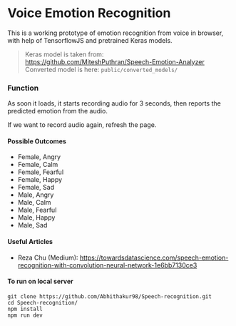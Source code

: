 # Voice Emotion Recognition

This is a working prototype of emotion recognition from voice in browser, with help of TensorflowJS and pretrained Keras models.

> Keras model is taken from: https://github.com/MiteshPuthran/Speech-Emotion-Analyzer
> Converted model is here: `public/converted_models/`

### Function
As soon it loads, it starts recording audio for 3 seconds, then reports the predicted emotion from the audio.

If we want to record audio again, refresh the page.

#### Possible Outcomes
- Female, Angry
- Female, Calm
- Female, Fearful
- Female, Happy
- Female, Sad
- Male, Angry
- Male, Calm
- Male, Fearful
- Male, Happy
- Male, Sad

#### Useful Articles
- Reza Chu (Medium): https://towardsdatascience.com/speech-emotion-recognition-with-convolution-neural-network-1e6bb7130ce3

#### To run on local server
```
git clone https://github.com/Abhithakur98/Speech-recognition.git
cd Speech-recognition/
npm install
npm run dev
```